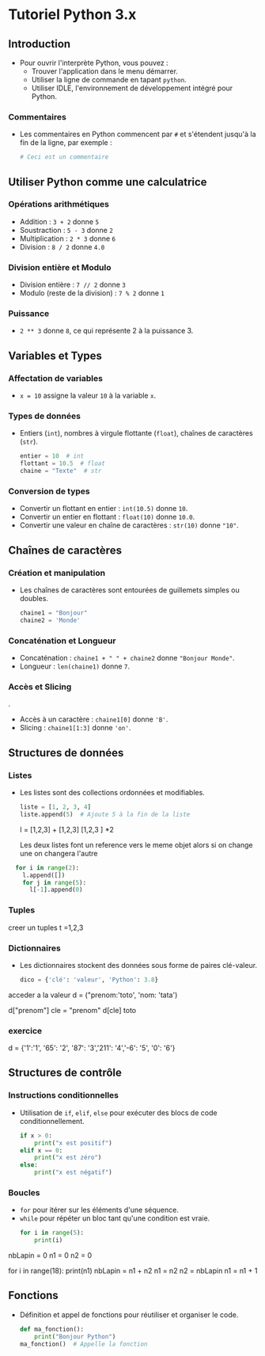 
# Tutoriel Python 3.x

## Introduction

- Pour ouvrir l'interprète Python, vous pouvez :
  - Trouver l'application dans le menu démarrer.
  - Utiliser la ligne de commande en tapant `python`.
  - Utiliser IDLE, l'environnement de développement intégré pour Python.

### Commentaires

- Les commentaires en Python commencent par `#` et s'étendent jusqu'à la fin de la ligne, par exemple :
  ```python
  # Ceci est un commentaire
  ```

## Utiliser Python comme une calculatrice

### Opérations arithmétiques

- Addition : `3 + 2` donne `5`
- Soustraction : `5 - 3` donne `2`
- Multiplication : `2 * 3` donne `6`
- Division : `8 / 2` donne `4.0`

### Division entière et Modulo

- Division entière : `7 // 2` donne `3`
- Modulo (reste de la division) : `7 % 2` donne `1`

### Puissance

- `2 ** 3` donne `8`, ce qui représente 2 à la puissance 3.

## Variables et Types

### Affectation de variables

- `x = 10` assigne la valeur `10` à la variable `x`.

### Types de données

- Entiers (`int`), nombres à virgule flottante (`float`), chaînes de caractères (`str`).
  ```python
  entier = 10  # int
  flottant = 10.5  # float
  chaine = "Texte"  # str
  ```

### Conversion de types

- Convertir un flottant en entier : `int(10.5)` donne `10`.
- Convertir un entier en flottant : `float(10)` donne `10.0`.
- Convertir une valeur en chaîne de caractères : `str(10)` donne `"10"`.

## Chaînes de caractères

### Création et manipulation

- Les chaînes de caractères sont entourées de guillemets simples ou doubles.
  ```python
  chaine1 = "Bonjour"
  chaine2 = 'Monde'
  ```

### Concaténation et Longueur

- Concaténation : `chaine1 + " " + chaine2` donne `"Bonjour Monde"`.
- Longueur : `len(chaine1)` donne `7`.

### Accès et Slicing
.
- Accès à un caractère : `chaine1[0]` donne `'B'`.
- Slicing : `chaine1[1:3]` donne `'on'`.

## Structures de données

### Listes

- Les listes sont des collections ordonnées et modifiables.
  ```python
  liste = [1, 2, 3, 4]
  liste.append(5)  # Ajoute 5 à la fin de la liste
  ```

  l = [1,2,3] + [1,2,3]
  [1,2,3 ] *2 

  Les deux listes font un reference vers le meme objet alors si on change une on changera l'autre

```python
  for i in range(2):
    l.append([])
    for j in range(5):
      l[-1].append(0)
```
### Tuples

creer un tuples
t =1,2,3


### Dictionnaires

- Les dictionnaires stockent des données sous forme de paires clé-valeur.
  ```python
  dico = {'clé': 'valeur', 'Python': 3.8}
  ```

acceder a la valeur 
d = ("prenom:'toto', 'nom: 'tata')

d["prenom"]
cle = "prenom"
d[cle]
  toto

### exercice
d = {'1':'1', '65': '2', '87': '3','211': '4','-6': '5', '0': '6'}


## Structures de contrôle

### Instructions conditionnelles

- Utilisation de `if`, `elif`, `else` pour exécuter des blocs de code conditionnellement.
  ```python
  if x > 0:
      print("x est positif")
  elif x == 0:
      print("x est zéro")
  else:
      print("x est négatif")
  ```

### Boucles

- `for` pour itérer sur les éléments d'une séquence.
- `while` pour répéter un bloc tant qu'une condition est vraie.
  ```python
  for i in range(5):
      print(i)
  ```
nbLapin = 0
n1 = 0
n2 = 0

  for i in range(18):
    print(n1)
    nbLapin = n1 + n2
    n1 = n2
    n2 = nbLapin
    n1 = n1 + 1




## Fonctions

- Définition et appel de fonctions pour réutiliser et organiser le code.
  ```python
  def ma_fonction():
      print("Bonjour Python")
  ma_fonction()  # Appelle la fonction
  ```

